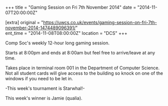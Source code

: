 +++
title = "Gaming Session on Fri 7th November 2014"
date = "2014-11-07T20:00:00Z"

[extra]
original = "https://uwcs.co.uk/events/gaming-session-on-fri-7th-november-2014-1474489096391/"    
ent_time = "2014-11-08T08:00:00Z"
location = "DCS"
+++

Comp Soc's weekly 12-hour long gaming session.

Starts at 8:00pm and ends at 8:00am but feel free to arrive/leave at any time.

Takes place in terminal room 001 in the Department of Computer Science. Not all student cards will give access to the building so knock on one of the windows if you need to be let in.

\-This week's tournament is Starwhal\!-

This week's winner is Jamie (qualia).


